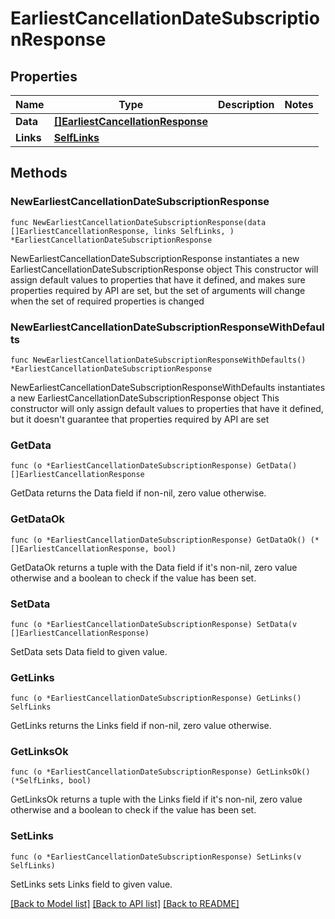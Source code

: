 # EarliestCancellationDateSubscriptionResponse

## Properties

Name | Type | Description | Notes
------------ | ------------- | ------------- | -------------
**Data** | [**[]EarliestCancellationResponse**](EarliestCancellationResponse.md) |  | 
**Links** | [**SelfLinks**](SelfLinks.md) |  | 

## Methods

### NewEarliestCancellationDateSubscriptionResponse

`func NewEarliestCancellationDateSubscriptionResponse(data []EarliestCancellationResponse, links SelfLinks, ) *EarliestCancellationDateSubscriptionResponse`

NewEarliestCancellationDateSubscriptionResponse instantiates a new EarliestCancellationDateSubscriptionResponse object
This constructor will assign default values to properties that have it defined,
and makes sure properties required by API are set, but the set of arguments
will change when the set of required properties is changed

### NewEarliestCancellationDateSubscriptionResponseWithDefaults

`func NewEarliestCancellationDateSubscriptionResponseWithDefaults() *EarliestCancellationDateSubscriptionResponse`

NewEarliestCancellationDateSubscriptionResponseWithDefaults instantiates a new EarliestCancellationDateSubscriptionResponse object
This constructor will only assign default values to properties that have it defined,
but it doesn't guarantee that properties required by API are set

### GetData

`func (o *EarliestCancellationDateSubscriptionResponse) GetData() []EarliestCancellationResponse`

GetData returns the Data field if non-nil, zero value otherwise.

### GetDataOk

`func (o *EarliestCancellationDateSubscriptionResponse) GetDataOk() (*[]EarliestCancellationResponse, bool)`

GetDataOk returns a tuple with the Data field if it's non-nil, zero value otherwise
and a boolean to check if the value has been set.

### SetData

`func (o *EarliestCancellationDateSubscriptionResponse) SetData(v []EarliestCancellationResponse)`

SetData sets Data field to given value.


### GetLinks

`func (o *EarliestCancellationDateSubscriptionResponse) GetLinks() SelfLinks`

GetLinks returns the Links field if non-nil, zero value otherwise.

### GetLinksOk

`func (o *EarliestCancellationDateSubscriptionResponse) GetLinksOk() (*SelfLinks, bool)`

GetLinksOk returns a tuple with the Links field if it's non-nil, zero value otherwise
and a boolean to check if the value has been set.

### SetLinks

`func (o *EarliestCancellationDateSubscriptionResponse) SetLinks(v SelfLinks)`

SetLinks sets Links field to given value.



[[Back to Model list]](../README.md#documentation-for-models) [[Back to API list]](../README.md#documentation-for-api-endpoints) [[Back to README]](../README.md)


